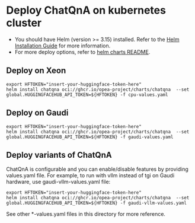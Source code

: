 # Deploy ChatQnA on kubernetes cluster

- You should have Helm (version >= 3.15) installed. Refer to the [Helm Installation Guide](https://helm.sh/docs/intro/install/) for more information.
- For more deploy options, refer to [helm charts README](https://github.com/opea-project/GenAIInfra/tree/main/helm-charts#readme).

## Deploy on Xeon

```
export HFTOKEN="insert-your-huggingface-token-here"
helm install chatqna oci://ghcr.io/opea-project/charts/chatqna  --set global.HUGGINGFACEHUB_API_TOKEN=${HFTOKEN} -f cpu-values.yaml
```

## Deploy on Gaudi

```
export HFTOKEN="insert-your-huggingface-token-here"
helm install chatqna oci://ghcr.io/opea-project/charts/chatqna  --set global.HUGGINGFACEHUB_API_TOKEN=${HFTOKEN} -f gaudi-values.yaml
```

## Deploy variants of ChatQnA

ChatQnA is configurable and you can enable/disable features by providing values.yaml file.
For example, to run with vllm instead of tgi on Gaudi hardware, use gaudi-vllm-values.yaml file:

```
export HFTOKEN="insert-your-huggingface-token-here"
helm install chatqna oci://ghcr.io/opea-project/charts/chatqna  --set global.HUGGINGFACEHUB_API_TOKEN=${HFTOKEN} -f gaudi-vllm-values.yaml
```

See other *-values.yaml files in this directory for more reference.
